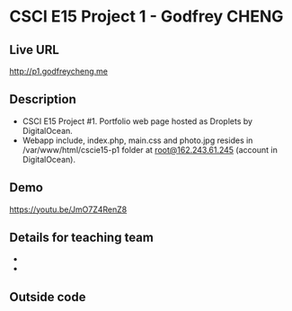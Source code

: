 # CSCI E15 Project 1 - Godfrey CHENG

## Live URL
<http://p1.godfreycheng.me>

## Description
- CSCI E15 Project #1. Portfolio web page hosted as Droplets by DigitalOcean.
- Webapp include, index.php, main.css and photo.jpg resides in /var/www/html/cscie15-p1 folder at root@162.243.61.245 (account in DigitalOcean).


## Demo
<https://youtu.be/JmO7Z4RenZ8>

## Details for teaching team
* [main.css]: <http://p1.godfreycheng.me/css/main.css>
* [git repo]: <https://github.com/gclc88/cscie15-p1>

## Outside code

